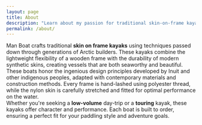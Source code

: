 ```yaml
---
layout: page
title: About
description: "Learn about my passion for traditional skin-on-frame kayak building and Greenland kayaking techniques. Discover my experience in crafting authentic skin-on-frame kayaks."
permalink: /about/
---
```


Man Boat crafts traditional <strong>skin on frame kayaks</strong> using techniques passed down through generations of Arctic builders. These kayaks combine the lightweight flexibility of a wooden frame with the durability of modern synthetic skins, creating vessels that are both seaworthy and beautiful.
<br />
These boats honor the ingenious design principles developed by Inuit and other indigenous peoples, adapted with contemporary materials and construction methods. Every frame is hand-lashed using polyester thread, while the nylon skin is carefully stretched and fitted for optimal performance on the water.
<br />
Whether you're seeking a <strong>low-volume</strong> day-trip or a <strong>touring</strong> kayak, these kayaks offer character and performance. Each boat is built to order, ensuring a perfect fit for your paddling style and adventure goals.